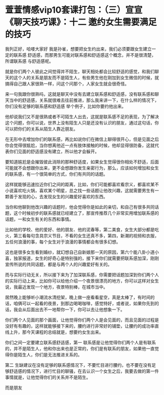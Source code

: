 # 萱萱情感vip10套课打包：（三）宣宣《聊天技巧课》：十二 邀约女生需要满足的技巧

我列正好，哈喽大家好 我是孙雀，想要把女生约出来，我们必须要跟女生建立一定的联系感 舒适感，而那男生可能对联系感和舒适感这个概念，并不是很清楚，所谓联系感 与舒适感呢。

就是你们两个人彼此之间觉得并不陌生，聊天相处都会比较舒适的感觉，和我们聊天的这个人的关系是朋友而不是陌生人，有些男生他在刚加到女生微信的时候，就搞得自己跟人家很熟一样，问这个问那个，人家女生就会很奇怪。

来一句我跟你很熟吗，这就是聊天中没有去建立联系感和舒适感，没有联系感和聊天当中的舒适感，关系就很难去往前推进，那么我来讲一下，在什么样的情况下，你们没有足够的联系感和舒适感 举个例子，比如你要约他出来。

他却说我们又不是很熟或者不可陌生人出去，这就是联系感不足的表现，为了解决这个问题，你可以说，世界上没有陌生人只是还没有认识的朋友，通过这句话，你可以把你们的关系从陌生人靠近朋友。

在无形中去增加你们的联系感，再比如说你们在微信上聊得很开心，但是见面之后你会觉得很尴尬，当你想离他近一点有肢体接触的时候，他却显得很防备，这就代表你们见面的舒适感没有建立，所以他才会躲开。

要知道尴尬是会摧毁彼此消除的那种舒适度，如果女生觉得很你相处不舒适，后面可能就不会想跟你出来，更不会想跟你发生亲密行为，那么，应该如何增加和女生的联系感，有一个很简单的方式，你们有共同的话题。

这样就能够迅速拉近你们之间的距离，比如，你们可能都喜欢看宗义，都喜欢某不小说喜欢吃火锅，喜欢某个明星，总之找一些话题让他改兴趣，这就需要男生有一颗善于发现的心，去发现女生的兴趣爱好喜欢的东西。

当你和他聊到他改兴趣的话题时，他会觉得你是如此的亲切，和自己有很多共同话题，这个时候初步的联系感就已经建立了，那宣传推荐几个非常实用增加联系感的话题，一和女生有关的东西和事情。

比如他的学校、他的爱好、他的朋友、他的泥春等，第二美食，女生大部分都是吃火，第三看每句含具宗义节目，不看的女生还真不多，第四，新潮的视频和衣服，五任何浪漫的事，每个女生对于浪漫的事情都会有很多幻想。

这也是很多女生看到婚纱，就幻想自己自新娘那一天的原因，第六个能八卦小道小喜，独家报道，女生的好奇心是特别强的，接下来你们就需要把联系感加深，刚刚宣传所说的共同话题，都是与两个人的兴趣爱好有关的。

而与实际行动无关，所以接下来为了加深联系感，你需要把话题加深到你们两个人的实际行动上来，比如你可以给他介绍一个夜景很漂亮的地方，你可以这样对女生说，我最近发现一个地方，夜景特别棒，在城市当中。

居然晚上能够听小潮流水清挖架，晚上做一座看看星空，真是太棒了，有时间的话，咱俩可以一起看的夜景，到那边喝喝咖啡，感觉特好，或者说，如果你先到的话，我会从后面出去不一地帮你一下，你可以去让他想象一下。

你们两个人见面的那个画面，让他觉得你们两个人是会见面的，而且见面的过程是没好有有趣的，这样就能够接下来的，腰约进行非常好的铺垫，让腰约的成功率直线上升，那今天课程的总结就是，想要约女生出来。

你们之间一定要建立联系感舒适感，第一 联系感是让他觉得你们两个人是有联系的，并不是陌生人，他和你出来也是正常的，你们是有联系的朋友，如果他一直觉得你是陌生人，你们是无法推进关系的。

第二 生缺建议在没有足够的联系感情况下，不要忙目进行腰约，也不要在没有足够舒适感的情况下，进行忙目的聊骚，在去认识一个女生之后，我要去做的第一件事情就是，让他觉得你们的关系并不是陌生。

而是朋友